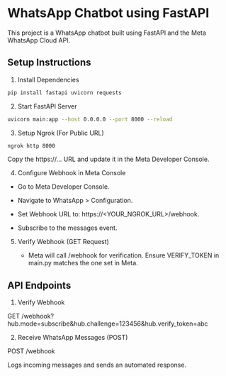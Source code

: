 # WhatsApp Chatbot using FastAPI

This project is a WhatsApp chatbot built using FastAPI and the Meta WhatsApp Cloud API.

## Setup Instructions

1. Install Dependencies
```bash
pip install fastapi uvicorn requests
```

2. Start FastAPI Server
```bash
uvicorn main:app --host 0.0.0.0 --port 8000 --reload
```

3. Setup Ngrok (For Public URL)
```bash
ngrok http 8000
```
Copy the https://... URL and update it in the Meta Developer Console.

4. Configure Webhook in Meta Console

  - Go to Meta Developer Console.

  - Navigate to WhatsApp > Configuration.

  - Set Webhook URL to: https://<YOUR_NGROK_URL>/webhook.

  - Subscribe to the messages event.

5. Verify Webhook (GET Request)

   - Meta will call /webhook for verification. Ensure VERIFY_TOKEN in main.py matches the one set in Meta.

## API Endpoints

1. Verify Webhook

GET /webhook?hub.mode=subscribe&hub.challenge=123456&hub.verify_token=abc

2. Receive WhatsApp Messages (POST)

POST /webhook

Logs incoming messages and sends an automated response.
